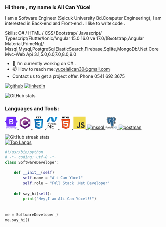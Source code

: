 ### Hi there , my name is Ali Can Yücel

I am a  Software Engineer (Selcuk University Bd.Computer Engineering), I am interested in Back-end and Front-end . I like to write code .

Skills: C# / HTML / CSS/ Bootstrap/ Javascript/ Typescript/Flutter/Ionic/Angular 15.0 16.0 ve 17.0/(Bootstrap,Angular Material,PrimeNg)/ Mssql,Mysql,PostgreSql,ElasticSearch,Firebase,Sqllite,MongoDb/.Net Core Mvc-Web Api 3.1,5.0,6.0,7.0,8.0,9.0

- 🔭 I’m currently working on C# . 
- 📫 How to reach me: yucelalican30@gmail.com 
- Contact us to get a project offer.
Phone 0541 692 3675

[<img src='https://cdn.jsdelivr.net/npm/simple-icons@3.0.1/icons/github.svg' alt='github' height='40'>](https://github.com/alicanyucel)  [<img src='https://cdn.jsdelivr.net/npm/simple-icons@3.0.1/icons/linkedin.svg' alt='linkedin' height='40'>](https://www.linkedin.com/in/ali-can-y%C3%BCcel-062b6517a/)  

![GitHub stats](https://github-readme-stats.vercel.app/api?username=alicanyucel&show_icons=true)  
<h3 align="left">Languages and Tools:</h3>
<p align="left"> <a href="https://getbootstrap.com" target="_blank" rel="noreferrer"> <img src="https://raw.githubusercontent.com/devicons/devicon/master/icons/bootstrap/bootstrap-plain-wordmark.svg" alt="bootstrap" width="40" height="40"/> </a> <a href="https://www.w3schools.com/cs/" target="_blank" rel="noreferrer"> <img src="https://raw.githubusercontent.com/devicons/devicon/master/icons/csharp/csharp-original.svg" alt="csharp" width="40" height="40"/> </a> <a href="https://www.w3schools.com/css/" target="_blank" rel="noreferrer"> <img src="https://raw.githubusercontent.com/devicons/devicon/master/icons/css3/css3-original-wordmark.svg" alt="css3" width="40" height="40"/> </a> <a href="https://dotnet.microsoft.com/" target="_blank" rel="noreferrer"> <img src="https://raw.githubusercontent.com/devicons/devicon/master/icons/dot-net/dot-net-original-wordmark.svg" alt="dotnet" width="40" height="40"/> </a> <a href="https://www.w3.org/html/" target="_blank" rel="noreferrer"> <img src="https://raw.githubusercontent.com/devicons/devicon/master/icons/html5/html5-original-wordmark.svg" alt="html5" width="40" height="40"/> </a> </a> <a href="https://developer.mozilla.org/en-US/docs/Web/JavaScript" target="_blank" rel="noreferrer"> <img src="https://raw.githubusercontent.com/devicons/devicon/master/icons/javascript/javascript-original.svg" alt="javascript" width="40" height="40"/> </a> <a href="https://www.microsoft.com/en-us/sql-server" target="_blank" rel="noreferrer"> <img src="https://www.svgrepo.com/show/303229/microsoft-sql-server-logo.svg" alt="mssql" width="40" height="40"/> </a> <a href="https://www.postgresql.org" target="_blank" rel="noreferrer"> <img src="https://raw.githubusercontent.com/devicons/devicon/master/icons/postgresql/postgresql-original-wordmark.svg" alt="postgresql" width="40" height="40"/> </a> <a href="https://postman.com" target="_blank" rel="noreferrer"> <img src="https://www.vectorlogo.zone/logos/getpostman/getpostman-icon.svg" alt="postman" width="40" height="40"/> </a> </p>

![GitHub streak stats](https://github-readme-streak-stats.herokuapp.com/?user=alicanyucel)  
[![Top Langs](https://github-readme-stats.vercel.app/api/top-langs/?username=alicanyucel&show_icons=true)](https://github.com/anuraghazra/github-readme-stats)


```python
#!/usr/bin/python
# -*- coding: utf-8 -*-
class SoftwareDeveloper:

    def __init__(self):
        self.name = "Ali Can Yücel"
        self.role = "Full Stack .Net Developer"

    def say_hi(self):
        print("Hey,I am Ali Can Yücel!!")


me = SoftwareDeveloper()
me.say_hi()
